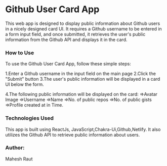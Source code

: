 <h1>
 Github User Card App</h1>
This web app is designed to display public information about Github users in a nicely designed card UI. It requires a Github username to be entered in a form input field, and once submitted, it retrieves the user's public information from the Github API and displays it in the card.

<h3>How to Use</h3>
To use the Github User Card App, follow these simple steps:

1.Enter a Github username in the input field on the main page
2.Click the "Submit" button
3.The user's public information will be displayed in a card UI below the form.

4.The following public information will be displayed on the card:
=>Avatar Image 
=>Username 
=>Name
=>No. of public repos
=>No. of public gists
=>Profile created at in Time.

<h3>Technologies Used</h3>
This app is built using ReactJs, JavaScript,Chakra-Ui,Github,Netlify. It also utilizes the Github API to retrieve public information about users.

<h3>Author:</h3>
Mahesh Raut
